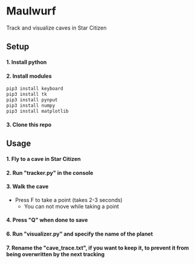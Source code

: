 # Maulwurf
 Track and visualize caves in Star Citizen

## Setup
#### 1. Install python
#### 2. Install modules
```py
pip3 install keyboard
pip3 install tk
pip3 install pynput
pip3 install numpy
pip3 install matplotlib
```
#### 3. Clone this repo

## Usage
#### 1. Fly to a cave in Star Citizen
#### 2. Run "tracker.py" in the console 
#### 3. Walk the cave
- Press F to take a point (takes 2-3 seconds)
  - You can not move while taking a point
#### 4. Press "Q" when done to save 
#### 6. Run "visualizer.py" and specify the name of the planet
#### 7. Rename the "cave_trace.txt", if you want to keep it, to prevent it from being overwritten by the next tracking